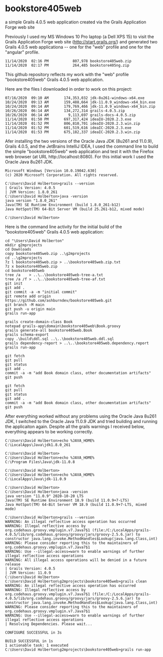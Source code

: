 # bookstore405web
a simple Grails 4.0.5 web application created via the Grails Application Forge web site

Previously I used my MS Windows 10 Pro laptop (a Dell XPS 15) to visit the Grails Application Forge web site (http://start.grails.org/) and generated 
two Grails 4.0.5 web applicationa -- one for the "web" profile and one for the "angular" profile.

```
11/14/2020  02:16 PM           807,978 bookstore405web.zip
11/14/2020  02:17 PM           264,485 bookstore405ng.zip
```

This github repository reflects my work with the "web" profile "bookstore405web" Grails 4.0.5 web application.

Here are the files I downloaded in order to work on this project:

```
07/16/2020  09:10 AM       174,353,032 jdk-8u261-windows-x64.exe
10/24/2020  09:13 AM       159,488,664 jdk-11.0.9_windows-x64_bin.exe
10/24/2020  09:14 AM       179,769,466 jdk-11.0.9_windows-x64_bin.zip
10/26/2020  06:14 AM       134,272,314 grails-4.0.5.zip
10/26/2020  06:14 AM         9,113,697 grails-docs-4.0.5.zip
11/14/2020  01:50 PM       697,317,424 ideaIU-2020.2.3.exe
11/14/2020  01:52 PM       806,810,701 ideaIU-2020.2.3.win.zip
11/14/2020  01:52 PM       601,519,616 ideaIC-2020.2.3.exe
11/14/2020  01:53 PM       675,182,337 ideaIC-2020.2.3.win.zip
```

Afer installing the two versions of the Oracle Java JDK (8u261 and 11.0.9), Grails 4.0.5, and the JetBrains IntelliJ IDEA, I used the command line to build 
the simple "bookstore405web" web application and test it with the Firefox web browser (at URL http://localhost:8080).  For this initial work I used the Oracle Java 8u261 JDK.

```
Microsoft Windows [Version 10.0.19042.630]
(c) 2020 Microsoft Corporation. All rights reserved.

C:\Users\David Holberton>grails --version
| Grails Version: 4.0.5
| JVM Version: 1.8.0_261
C:\Users\David Holberton>java -version
java version "1.8.0_261"
Java(TM) SE Runtime Environment (build 1.8.0_261-b12)
Java HotSpot(TM) 64-Bit Server VM (build 25.261-b12, mixed mode)

C:\Users\David Holberton>
```

Here is the command line activity for the initial build of the "bookstore405web" Grails 4.0.5 web application:

```
cd "\Users\David Holberton"
mkdir g2mprojects
cd Downloads
copy bookstore405web.zip ..\g2mprojects
cd ..\g2mprojects
7z l bookstore405web.zip > ..\bookstore405web.zip.txt
7z x bookstore405web.zip
cd bookstore405web
tree /a    > ..\..\bookstore405web-tree-a.txt
tree /a /f > ..\..\bookstore405web-tree-af.txt
git init
git add .
git commit -a -m "initial commit"
git remote add origin https://github.com/ashburndev/bookstore405web.git
git branch -M main
git push -u origin main
grails run-app

grails create-domain-class Book
notepad grails-app\domain\bookstore405web\Book.groovy
grails generate-all bookstore405web.Book
grails schema-export
copy .\build\ddl.sql ..\..\bookstore405web.ddl.sql
grails dependency-report > ..\..\bookstore405web.dependency.report
grails run-app

git fetch
git pull
git status
git add .
commit -a -m "add Book domain class, other documentation artifacts"
git push

git fetch
git pull
git status
git add .
commit -a -m "add Book domain class, other documentation artifacts"
git push
```

After everything worked without any problems using the Oracle Java 8u261 JDK, I switched to the Oracle Java 11.0.9 JDK and tried building and running the applicaiton again. 
Despite all the grails warnings I received below, everything appears to be working correctly.

```
C:\Users\David Holberton>echo %JAVA_HOME%
C:\LocalApps\Java\jdk1.8.0_261

C:\Users\David Holberton>
C:\Users\David Holberton>echo %JAVA_HOME%
C:\Program Files\Java\jdk-11.0.8

C:\Users\David Holberton>
C:\Users\David Holberton>echo %JAVA_HOME%
C:\LocalApps\Java\jdk-11.0.9

C:\Users\David Holberton>
C:\Users\David Holberton>java -version
java version "11.0.9" 2020-10-20 LTS
Java(TM) SE Runtime Environment 18.9 (build 11.0.9+7-LTS)
Java HotSpot(TM) 64-Bit Server VM 18.9 (build 11.0.9+7-LTS, mixed mode)

C:\Users\David Holberton>grails --version
WARNING: An illegal reflective access operation has occurred
WARNING: Illegal reflective access by org.codehaus.groovy.vmplugin.v7.Java7$1 (file:/C:/LocalApps/grails-4.0.5/lib/org.codehaus.groovy/groovy/jars/groovy-2.5.6.jar) to constructor java.lang.invoke.MethodHandles$Lookup(java.lang.Class,int)
WARNING: Please consider reporting this to the maintainers of org.codehaus.groovy.vmplugin.v7.Java7$1
WARNING: Use --illegal-access=warn to enable warnings of further illegal reflective access operations
WARNING: All illegal access operations will be denied in a future release
| Grails Version: 4.0.5
| JVM Version: 11.0.9
C:\Users\David Holberton>
C:\Users\David Holberton\g2mprojects\bookstore405web>grails clean
WARNING: An illegal reflective access operation has occurred
WARNING: Illegal reflective access by org.codehaus.groovy.vmplugin.v7.Java7$1 (file:/C:/LocalApps/grails-4.0.5/lib/org.codehaus.groovy/groovy/jars/groovy-2.5.6.jar) to constructor java.lang.invoke.MethodHandles$Lookup(java.lang.Class,int)
WARNING: Please consider reporting this to the maintainers of org.codehaus.groovy.vmplugin.v7.Java7$1
WARNING: Use --illegal-access=warn to enable warnings of further illegal reflective access operations
| Resolving Dependencies. Please wait...

CONFIGURE SUCCESSFUL in 3s

BUILD SUCCESSFUL in 1s
1 actionable task: 1 executed
C:\Users\David Holberton\g2mprojects\bookstore405web>grails run-app
```
